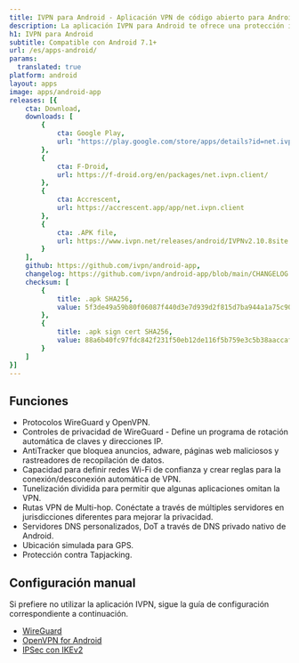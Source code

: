 ```yaml
---
title: IVPN para Android - Aplicación VPN de código abierto para Android
description: La aplicación IVPN para Android te ofrece una protección integral contra filtraciones de privacidad con el firewall IVPN, conexión automática en redes de Wi-Fi inseguras y Multi-hop.
h1: IVPN para Android
subtitle: Compatible con Android 7.1+
url: /es/apps-android/
params:
  translated: true
platform: android
layout: apps
image: apps/android-app
releases: [{
    cta: Download,
    downloads: [
        {
            cta: Google Play,
            url: "https://play.google.com/store/apps/details?id=net.ivpn.client"
        },
        {
            cta: F-Droid,
            url: https://f-droid.org/en/packages/net.ivpn.client/
        },
        {
            cta: Accrescent,
            url: https://accrescent.app/app/net.ivpn.client
        },
        {
            cta: .APK file,
            url: https://www.ivpn.net/releases/android/IVPNv2.10.8site.apk
        }
    ],
    github: https://github.com/ivpn/android-app,
    changelog: https://github.com/ivpn/android-app/blob/main/CHANGELOG.md,
    checksum: [
        {
            title: .apk SHA256,
            value: 5f3de49a59b80f06087f440d3e7d939d2f815d7ba944a1a75c90a20e447865cd
        },
        {
            title: .apk sign cert SHA256,
            value: 88a6b40fc97fdc842f231f50eb12de116f5b759e3c5b38aaccaf6a7b393c85bb
        }
    ]
}]
---
```

## Funciones

- Protocolos WireGuard y OpenVPN.
- Controles de privacidad de WireGuard - Define un programa de rotación automática de claves y direcciones IP.
- AntiTracker que bloquea anuncios, adware, páginas web maliciosos y rastreadores de recopilación de datos.
- Capacidad para definir redes Wi-Fi de confianza y crear reglas para la conexión/desconexión automática de VPN.
- Tunelización dividida para permitir que algunas aplicaciones omitan la VPN.
- Rutas VPN de Multi-hop. Conéctate a través de múltiples servidores en jurisdicciones diferentes para mejorar la privacidad.
- Servidores DNS personalizados, DoT a través de DNS privado nativo de Android.
- Ubicación simulada para GPS.
- Protección contra Tapjacking.

## Configuración manual

Si prefiere no utilizar la aplicación IVPN, sigue la guía de configuración correspondiente a continuación.

- [WireGuard](/setup/android-wireguard/)
- [OpenVPN for Android](/setup/android-openvpn-for-android/)  
- [IPSec con IKEv2](/setup/android-ipsec-with-ikev2/)
